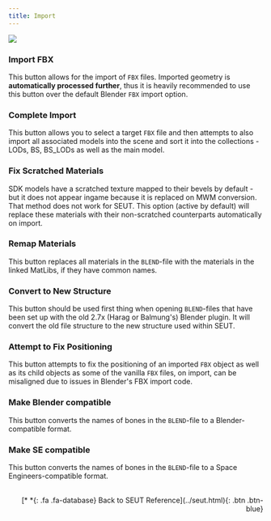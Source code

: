 ```yaml
---
title: Import
---
```

![](/modding-reference/assets/images/reference/seut/import_1.png)

### Import FBX
This button allows for the import of `FBX` files. Imported geometry is **automatically processed further**, thus it is heavily recommended to use this button over the default Blender `FBX` import option.

### Complete Import
This button allows you to select a target `FBX` file and then attempts to also import all associated models into the scene and sort it into the collections - LODs, BS, BS_LODs as well as the main model.

### Fix Scratched Materials
SDK models have a scratched texture mapped to their bevels by default - but it does not appear ingame because it is replaced on MWM conversion. That method does not work for SEUT. 
This option (active by default) will replace these materials with their non-scratched counterparts automatically on import.

### Remap Materials
This button replaces all materials in the `BLEND`-file with the materials in the linked MatLibs, if they have common names.

### Convert to New Structure
This button should be used first thing when opening `BLEND`-files that have been set up with the old 2.7x (Harag or Balmung's) Blender plugin. It will convert the old file structure to the new structure used within SEUT.

### Attempt to Fix Positioning
This button attempts to fix the positioning of an imported `FBX` object as well as its child objects as some of the vanilla `FBX` files, on import, can be misaligned due to issues in Blender's FBX import code.

### Make Blender compatible
This button converts the names of bones in the `BLEND`-file to a Blender-compatible format.

### Make SE compatible
This button converts the names of bones in the `BLEND`-file to a Space Engineers-compatible format.
<br><br/>
<p style="text-align:right">[*&nbsp;*{: .fa .fa-database} Back to SEUT Reference](../seut.html){: .btn .btn-blue}</p>
